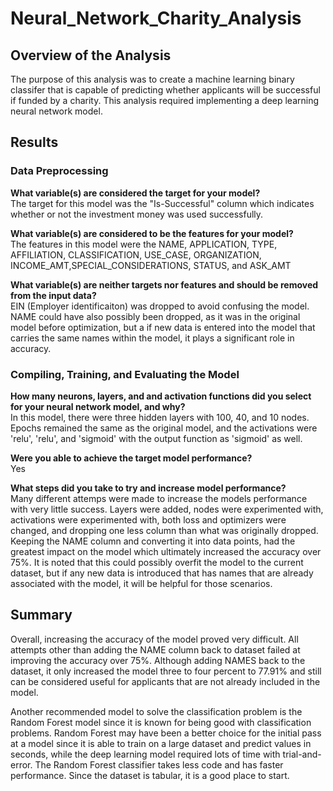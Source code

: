 # Neural_Network_Charity_Analysis

## Overview of the Analysis
The purpose of this analysis was to create a machine learning binary classifer that is capable of predicting whether applicants will be successful if funded by a charity. This analysis required implementing a deep learning neural network model.

## Results

### Data Preprocessing 

<b>What variable(s) are considered the target for your model?</b></br>
The target for this model was the "Is-Successful" column which indicates whether or not the investment money was used successfully.

<b>What variable(s) are considered to be the features for your model?</b></br>
The features in this model were the NAME, APPLICATION, TYPE, AFFILIATION, CLASSIFICATION, USE_CASE, ORGANIZATION, INCOME_AMT,SPECIAL_CONSIDERATIONS, STATUS, and ASK_AMT

<b>What variable(s) are neither targets nor features and should be removed from the input data?</b></br>
EIN (Employer identificaiton) was dropped to avoid confusing the model. NAME could have also possibly been dropped, as it was in the original model before optimization, but a if new data is entered into the model that carries the same names within the model, it plays a significant role in accuracy.

### Compiling, Training, and Evaluating the Model
  
<b>How many neurons, layers, and and activation functions did you select for your neural network model, and why?</b></br> 
In this model, there were three hidden layers with 100, 40, and 10 nodes. Epochs remained the same as the original model, and the activations were 'relu', 'relu', and 'sigmoid' with the output function as 'sigmoid' as well.

<b>Were you able to achieve the target model performance?</b></br>
Yes

<b>What steps did you take to try and increase model performance?</b></br>
Many different attemps were made to increase the models performance with very little success. Layers were added, nodes were experimented with, activations were experimented with, both loss and optimizers were changed, and dropping one less column than what was originally dropped. Keeping the NAME column  and converting it into data points, had the greatest impact on the model which ultimately increased the accuracy over 75%. It is noted that this could possibly overfit the model to the current dataset, but if any new data is introduced that has names that are already associated with the model, it will be helpful for those scenarios.

## Summary
Overall, increasing the accuracy of the model proved very difficult. All attempts other than adding the NAME column back to dataset failed at improving the accuracy over 75%. Although adding NAMES back to the dataset, it only increased the model three to four percent to 77.91% and still can be considered useful for applicants that are not already included in the model.

Another recommended model to solve the classification problem is the Random Forest model since it is known for being good with classification problems. Random Forest may have been a better choice for the initial pass at a model since it is able to train on a large dataset and predict values in seconds, while the deep learning model required lots of time with trial-and-error. The Random Forest classifier takes less code and has faster performance. Since the dataset is tabular, it is a good place to start.
